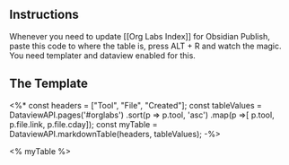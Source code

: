 ## Instructions

Whenever you need to update [[Org Labs Index]] for Obsidian Publish, paste this code to where the table is, press ALT + R and watch the magic. You need templater and dataview enabled for this.

## The Template

<%*
const headers = ["Tool", "File", "Created"];
const tableValues = DataviewAPI.pages('#orglabs')
.sort(p => p.tool, 'asc')
.map(p =>[ p.tool, p.file.link, p.file.cday]);
const myTable = DataviewAPI.markdownTable(headers, tableValues);
-%>

<% myTable %>

